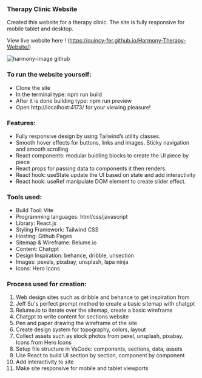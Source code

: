 ### Therapy Clinic Website

Created this website for a therapy clinic. The site is fully responsive for mobile tablet and desktop. 

View live website here ! (https://quincy-fer.github.io/Harmony-Therapy-Website/)

![harmony-image github](https://github.com/user-attachments/assets/b2c29c62-287a-4ed4-a70b-179be58a2302)


### To run the website yourself:

* Clone the site
* In the terminal type: npm run build
* After it is done building type: npm run preview
* Open http://localhost:4173/ for your viewing pleasure!

### Features:

* Fully responsive design by using Tailwind’s utility classes.
* Smooth hover effects for buttons, links and images. Sticky navigation and smooth scrolling
* React components: modular buidling blocks to create the UI piece by piece
* React props for passing data to components it then renders.
* React hook: useState  update the UI based on state and add interactivity
* React hook: useRef manipulate DOM element to create slider effect.
  
### Tools used:

* Build Tool: Vite
* Programming languages: html/css/javascript
* Library: React.js
* Styling Framework: Tailwind CSS
* Hosting: Github Pages
* Sitemap & Wireframe: Relume.io
* Content: Chatgpt
* Design Inspiration: behance, dribble, unsection
* Images: pexels, pixabay, unsplash, lapa ninja
* Icons: Hero Icons

  
### Process used for creation:

1. Web design sites such as dribble and behance to get inspiration from
2. Jeff Su's perfect prompt method to create a basic sitemap with chatgpt
3. Relume.io to iterate over the sitemap, create a basic wireframe
4. Chatgpt to write content for sections website
5. Pen and paper drawing the wireframe of the site
6. Create design system for topography, colors, layout
7. Collect assets  such as stock photos from pexel, unsplash, pixabay. Icons from Hero Icons
8. Setup file structure in VsCode: components, sections, data, assets
9. Use React to build UI section by section, component by component
11. Add interactivity to site
12. Make site responsive for mobile and tablet viewports
